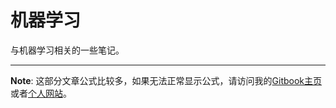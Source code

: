 # 机器学习
与机器学习相关的一些笔记。

---
**Note**: 这部分文章公式比较多，如果无法正常显示公式，请访问我的[Gitbook主页][0]或者[个人网站][1]。

[0]: https://chell.gitbooks.io/the-history-of-a-man/content/
[1]: https://liudongjing.cn/
